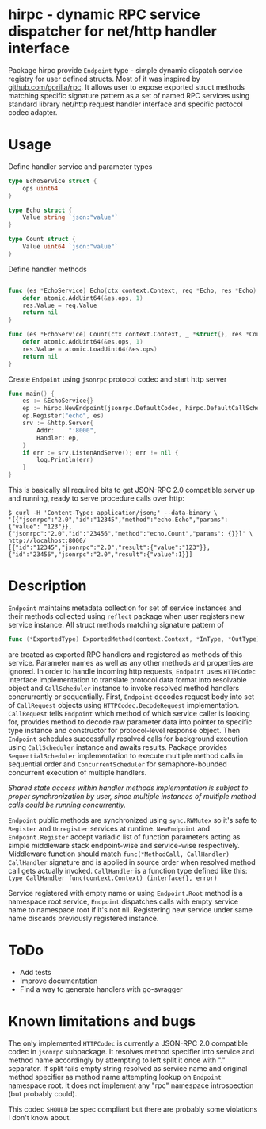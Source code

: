 # hirpc - dynamic RPC service dispatcher for net/http handler interface
Package hirpc provide `Endpoint` type - simple dynamic dispatch service registry for user defined structs. Most of it was inspired by [github.com/gorilla/rpc](https://github.com/gorilla/rpc). It allows user to expose exported struct methods matching specific signature pattern as a set of named RPC services using standard library net/http request handler interface and specific protocol codec adapter.
# Usage
Define handler service and parameter types
```go
type EchoService struct {
	ops uint64
} 

type Echo struct {
	Value string `json:"value"`
}

type Count struct {
	Value uint64 `json:"value"`
}
```

Define handler methods
```go

func (es *EchoService) Echo(ctx context.Context, req *Echo, res *Echo) error {
	defer atomic.AddUint64(&es.ops, 1)
	res.Value = req.Value
	return nil
}

func (es *EchoService) Count(ctx context.Context, _ *struct{}, res *Count) error {
	defer atomic.AddUint64(&es.ops, 1)
	res.Value = atomic.LoadUint64(&es.ops)
	return nil
}

```

Create `Endpoint` using `jsonrpc` protocol codec and start http server
```go
func main() {
	es := &EchoService{}
	ep := hirpc.NewEndpoint(jsonrpc.DefaultCodec, hirpc.DefaultCallScheduler)
	ep.Register("echo", es)
	srv := &http.Server{
		Addr:    ":8000",
		Handler: ep,
	}
	if err := srv.ListenAndServe(); err != nil {
		log.Println(err)
	}
}
```

This is basically all required bits to get JSON-RPC 2.0 compatible server up and running, ready to serve procedure calls over http:
```
$ curl -H 'Content-Type: application/json;' --data-binary \
'[{"jsonrpc":"2.0","id":"12345","method":"echo.Echo","params": {"value": "123"}}, {"jsonrpc":"2.0","id":"23456","method":"echo.Count","params": {}}]' \
http://localhost:8000/
[{"id":"12345","jsonrpc":"2.0","result":{"value":"123"}},{"id":"23456","jsonrpc":"2.0","result":{"value":1}}]

```
# Description
`Endpoint` maintains metadata collection for set of service instances and their methods collected using `reflect` package when user registers new service instance. All struct methods matching signature pattern of 
```go
func (*ExportedType) ExportedMethod(context.Context, *InType, *OutType) error
``` 
are treated as exported RPC handlers and registered as methods of this service. Parameter names as well as any other methods and properties are ignored.
In order to handle incoming http requests, `Endpoint` uses `HTTPCodec` interface implementation to translate protocol data format into resolvable object and `CallScheduler` instance to invoke resolved method handlers concrurrently or sequentially. First, `Endpoint` decodes request body into set of `CallRequest` objects using `HTTPCodec.DecodeRequest` implementation. `CallRequest` tells `Endpoint` which method of which service caller is looking for, provides method to decode raw parameter data into pointer to specific type instance and constructor for protocol-level response object. Then `Endpoint` schedules successfully resolved calls for background execution using `CallScheduler` instance and awaits results. Package provides `SequentialScheduler` implementation to execute multiple method calls in sequential order and `ConcurrentScheduler` for semaphore-bounded concurrent execution of multiple handlers.

*Shared state access within handler methods implementation is subject to proper synchronization by user, since multiple instances of multiple method calls could be running concurrently.*

`Endpoint` public methods are synchronized using `sync.RWMutex` so it's safe to `Register` and `Unregister` services at runtime.
`NewEndpoint` and `Endpoint.Register` accept variadic list of function parameters acting as simple middleware stack endpoint-wise and service-wise respectively. Middleware function should match `func(*MethodCall, CallHandler) CallHandler` signature and is applied in source order when resolved method call gets actually invoked. `CallHandler` is a function type defined like this: `type CallHandler func(context.Context) (interface{}, error)`

Service registered with empty name or using `Endpoint.Root` method is a namespace root service, `Endpoint` dispatches calls with empty service name to namespace root if it's not nil. Registering new service under same name discards previously registered instance.

# ToDo
- Add tests
- Improve documentation
- Find a way to generate handlers with go-swagger

# Known limitations and bugs
The only implemented `HTTPCodec` is currently a JSON-RPC 2.0 compatible codec in `jsonrpc` subpackage.
It resolves method specifier into service and method name accordingly by attempting to left split it once with "." separator.
If split fails empty string resolved as service name and original method specifier as method name attempting lookup on `Endpoint` namespace root.
It does not implement any "rpc" namespace introspection (but probably could).

This codec `SHOULD` be spec compliant but there are probably some violations I don't know about.